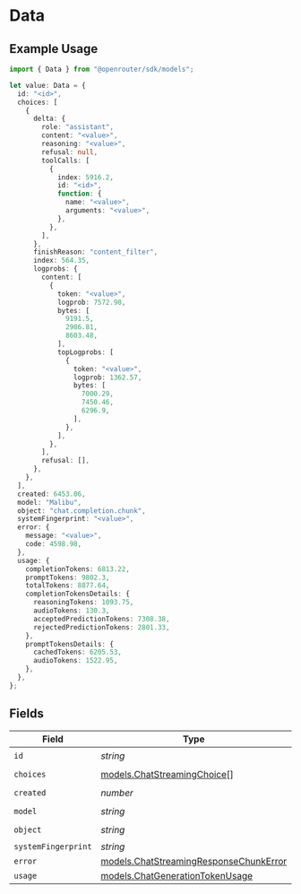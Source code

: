 # Data

## Example Usage

```typescript
import { Data } from "@openrouter/sdk/models";

let value: Data = {
  id: "<id>",
  choices: [
    {
      delta: {
        role: "assistant",
        content: "<value>",
        reasoning: "<value>",
        refusal: null,
        toolCalls: [
          {
            index: 5916.2,
            id: "<id>",
            function: {
              name: "<value>",
              arguments: "<value>",
            },
          },
        ],
      },
      finishReason: "content_filter",
      index: 564.35,
      logprobs: {
        content: [
          {
            token: "<value>",
            logprob: 7572.98,
            bytes: [
              9191.5,
              2986.81,
              8603.48,
            ],
            topLogprobs: [
              {
                token: "<value>",
                logprob: 1362.57,
                bytes: [
                  7000.29,
                  7450.46,
                  6296.9,
                ],
              },
            ],
          },
        ],
        refusal: [],
      },
    },
  ],
  created: 6453.06,
  model: "Malibu",
  object: "chat.completion.chunk",
  systemFingerprint: "<value>",
  error: {
    message: "<value>",
    code: 4598.98,
  },
  usage: {
    completionTokens: 6813.22,
    promptTokens: 9802.3,
    totalTokens: 8877.64,
    completionTokensDetails: {
      reasoningTokens: 1093.75,
      audioTokens: 130.3,
      acceptedPredictionTokens: 7308.38,
      rejectedPredictionTokens: 2801.33,
    },
    promptTokensDetails: {
      cachedTokens: 6205.53,
      audioTokens: 1522.95,
    },
  },
};
```

## Fields

| Field                                                                                  | Type                                                                                   | Required                                                                               | Description                                                                            |
| -------------------------------------------------------------------------------------- | -------------------------------------------------------------------------------------- | -------------------------------------------------------------------------------------- | -------------------------------------------------------------------------------------- |
| `id`                                                                                   | *string*                                                                               | :heavy_check_mark:                                                                     | N/A                                                                                    |
| `choices`                                                                              | [models.ChatStreamingChoice](../models/chatstreamingchoice.md)[]                       | :heavy_check_mark:                                                                     | N/A                                                                                    |
| `created`                                                                              | *number*                                                                               | :heavy_check_mark:                                                                     | N/A                                                                                    |
| `model`                                                                                | *string*                                                                               | :heavy_check_mark:                                                                     | N/A                                                                                    |
| `object`                                                                               | *string*                                                                               | :heavy_check_mark:                                                                     | N/A                                                                                    |
| `systemFingerprint`                                                                    | *string*                                                                               | :heavy_minus_sign:                                                                     | N/A                                                                                    |
| `error`                                                                                | [models.ChatStreamingResponseChunkError](../models/chatstreamingresponsechunkerror.md) | :heavy_minus_sign:                                                                     | N/A                                                                                    |
| `usage`                                                                                | [models.ChatGenerationTokenUsage](../models/chatgenerationtokenusage.md)               | :heavy_minus_sign:                                                                     | N/A                                                                                    |